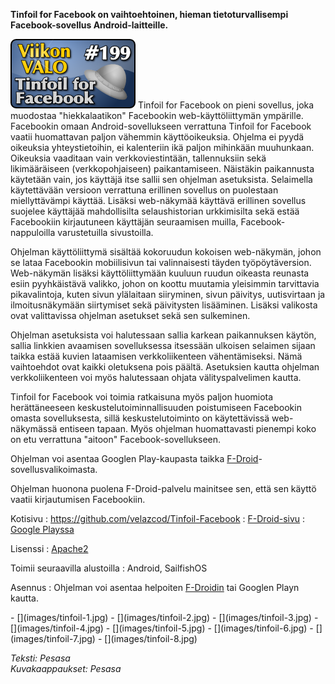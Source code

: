 <!--
Title: 4x43 Tinfoil for Facebook - Viikon VALO #199
Date: 2014/10/19
Pageimage: valo199-tinfoil_for_facebook.png
Tags: Android,SailfishOS,Internet,Viestintä
-->

**Tinfoil for Facebook on vaihtoehtoinen, hieman tietoturvallisempi
Facebook-sovellus Android-laitteille.**

![](images/valo199-tinfoil_for_facebook.png "fig:valo199-tinfoil_for_facebook.png")
Tinfoil for Facebook on pieni sovellus, joka muodostaa "hiekkalaatikon"
Facebookin web-käyttöliittymän ympärille. Facebookin omaan
Android-sovellukseen verrattuna Tinfoil for Facebook vaatii huomattavan
paljon vähemmin käyttöoikeuksia. Ohjelma ei pyydä oikeuksia
yhteystietoihin, ei kalenteriin ikä paljon mihinkään muuhunkaan.
Oikeuksia vaaditaan vain verkkoviestintään, tallennuksiin sekä
likimääräiseen (verkkopohjaiseen) paikantamiseen. Näistäkin paikannusta
käytetään vain, jos käyttäjä itse sallii sen ohjelman asetuksista.
Selaimella käytettävään versioon verrattuna erillinen sovellus on
puolestaan miellyttävämpi käyttää. Lisäksi web-näkymää käyttävä
erillinen sovellus suojelee käyttäjää mahdollisilta selaushistorian
urkkimisilta sekä estää Facebookiin kirjautuneen käyttäjän seuraamisen
muilla, Facebook-nappuloilla varustetuilla sivustoilla.

Ohjelman käyttöliittymä sisältää kokoruudun kokoisen web-näkymän, johon
se lataa Facebookin mobiilisivun tai valinnaisesti täyden
työpöytäversion. Web-näkymän lisäksi käyttöliittymään kuuluun ruudun
oikeasta reunasta esiin pyyhkäistävä valikko, johon on koottu muutamia
yleisimmin tarvittavia pikavalintoja, kuten sivun ylälaitaan siiryminen,
sivun päivitys, uutisvirtaan ja ilmoitusnäkymään siirtymiset sekä
päivitysten lisääminen. Lisäksi valikosta ovat valittavissa ohjelman
asetukset sekä sen sulkeminen.

Ohjelman asetuksista voi halutessaan sallia karkean paikannuksen käytön,
sallia linkkien avaamisen sovelluksessa itsessään ulkoisen selaimen
sijaan taikka estää kuvien lataamisen verkkoliikenteen vähentämiseksi.
Nämä vaihtoehdot ovat kaikki oletuksena pois päältä. Asetuksien kautta
ohjelman verkkoliikenteen voi myös halutessaan ohjata välityspalvelimen
kautta.

Tinfoil for Facebook voi toimia ratkaisuna myös paljon huomiota
herättäneeseen keskustelutoiminnallisuuden poistumiseen Facebookin
omasta sovelluksesta, sillä keskustelutoiminto on käytettävissä
web-näkymässä entiseen tapaan. Myös ohjelman huomattavasti pienempi koko
on etu verrattuna "aitoon" Facebook-sovellukseen.

Ohjelman voi asentaa Googlen Play-kaupasta taikka
[F-Droid](F-Droid)-sovellusvalikoimasta.

Ohjelman huonona puolena F-Droid-palvelu mainitsee sen, että sen käyttö
vaatii kirjautumisen Facebookiin.

Kotisivu
:   <https://github.com/velazcod/Tinfoil-Facebook>
:   [F-Droid-sivu](https://f-droid.org/repository/browse/?fdfilter=tinfoil&fdid=com.danvelazco.fbwrapper)
:   [Google
    Playssa](https://play.google.com/store/apps/details?id=com.danvelazco.fbwrapper&hl=en)

Lisenssi
:   [Apache2](http://directory.fsf.org/wiki/License:Apache2.0)

Toimii seuraavilla alustoilla
:   Android, SailfishOS

Asennus
:   Ohjelman voi asentaa helpoiten [F-Droidin](F-Droid) tai
    Googlen Playn kautta.

<div class="psgallery" markdown="1">
-   [](images/tinfoil-1.jpg)
-   [](images/tinfoil-2.jpg)
-   [](images/tinfoil-3.jpg)
-   [](images/tinfoil-4.jpg)
-   [](images/tinfoil-5.jpg)
-   [](images/tinfoil-6.jpg)
-   [](images/tinfoil-7.jpg)
-   [](images/tinfoil-8.jpg)
</div>

*Teksti: Pesasa* <br />
*Kuvakaappaukset: Pesasa*

